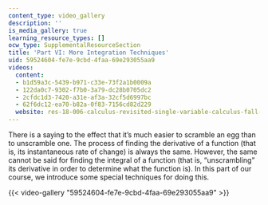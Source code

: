 ```yaml
---
content_type: video_gallery
description: ''
is_media_gallery: true
learning_resource_types: []
ocw_type: SupplementalResourceSection
title: 'Part VI: More Integration Techniques'
uid: 59524604-fe7e-9cbd-4faa-69e293055aa9
videos:
  content:
  - b1d59a3c-5439-b971-c33e-73f2a1b0009a
  - 122da0c7-9302-f7b0-3a79-dc28b0705dc2
  - 2cfdc1d3-7420-a31e-af3a-32cf5d6997bc
  - 62f6dc12-ea70-b82a-0f83-7156cd82d229
  website: res-18-006-calculus-revisited-single-variable-calculus-fall-2010
---
```


There is a saying to the effect that it’s much easier to scramble an egg than to unscramble one. The process of finding the derivative of a function (that is, its instantaneous rate of change) is always the same. However, the same cannot be said for finding the integral of a function (that is, “unscrambling” its derivative in order to determine what the function is). In this part of our course, we introduce some special techniques for doing this.

{{< video-gallery "59524604-fe7e-9cbd-4faa-69e293055aa9" >}}

